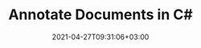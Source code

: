 ---
############################# Static ############################
layout: "product"
date: 2021-04-27T09:31:06+03:00
draft: false

product: "Annotation"
product_tag: "annotation"
platform: ".Net"
platform_tag: "net"

############################# Head ############################
head_title: ".NET Document & Image Annotation Cloud SDK for PDF Word Excel HTML"
head_description: ".NET Cloud SDK & REST APIs for documents & images annotation. Add text and image annotation on PDF, images, HTML, Word, Excel, PPTX & emails."

############################# Header ############################
title: "Annotate Documents in C#"
description: ".NET Cloud SDK to communicate with REST APIs and build annotation tools for C# .NET applications."
button:
    enable: true

############################# SubMenu ############################
submenu:
    enable: true
    
    left:
        img_alt: "GroupDocs.Annotation for Cloud"
        image: "/sdk/272x272/groupdocs_annotation-for-net.webp"
        product: "GroupDocs.Annotation"
        platform: ".Net"

    middle:
        button:
            # button loop
            - link: "#overview"
              text: "Overview"

            # button loop
            - link: "#features"
              text: "Features"


            # button loop
            - link: "https://docs.groupdocs.cloud/annotation/release-notes/"
              text: "Release Notes"

            # button loop
            - link: "https://purchase.groupdocs.cloud/pricing"
              text: "Pricing"

    right:
        link_download: "https://github.com/groupdocs-annotation-cloud/groupdocs-annotation-cloud-dotnet"
        link_learn: "https://docs.groupdocs.cloud/annotation/"
        link_buy: "https://purchase.groupdocs.cloud/buy"

############################# Overview ############################
overview:
    enable: true
    content: |
      GroupDocs.Annotation Cloud REST API for .NET allows you to programmatically work with business document annotation operations and develop tools using C# and other .NET technologies. The tools that you develop using our annotation SDK for .NET APIs, enable your end-users to annotate files of supported file formats, such as PDF, Microsoft Word, Excel, PowerPoint, Images and various other formats. Apply redactions, watermark overlays, sticky notes, pointers and text markups etc. The open-source SDK works as a wrapper for cross-platform .NET REST APIs. Apply annotations as drawings or text markups.
    tabs:
      enable: true
      
      ## TAB ONE ##
      tab_one:
        description: |
          An overview of the features supported by our document annotation API for .NET.
      
        left:
          enable: true
          icon: "fas fa-crop"
          title: "Figure Annotations"
          content: |
            * Area annotation
            * Point annotation
            * Area redaction
            * Polyline
            * Pointer/arrow
            * Watermark
            * Distance
        right:
          enable: true
          icon: "fas fa-file-alt"
          title: "Text Annotations"
          content: |
            * Annotation
            * Replacement
            * Redaction
            * Strikethrough / Underline
            * Typewriter
      
      ## TAB TWO ##
      tab_two:
        description: |
          GroupDocs.Annotation Cloud supports a number of document formats including almost all common business document and image file formats.

        left:
          enable: true
          table:
            # table loop
            - title: "Microsoft Office Formats"
              content: |
                * **Word**: DOC, DOCX, DOCM, DOT, DOTX, RTF
                * **Excel**:  XLS, XLSX, XLSM, XLSB, CSV
                * **PowerPoint**: PPT, PPTX, PPS, PPSX
                * **Visio**: VSD, VSDX, VSS, VST

        right:
          enable: true
          table:
            # table loop
            - title: "Other Formats"
              content: |
                * **OpenDocument**: ODT, OTT, ODS, ODP
                * **Image Files**: BMP, PNG, JPG, JPEG, TIFF, TIF, GIF
                * **Fixed Layout**: PDF
                * **Web**: HTM, HTML
                * **Email**: EML
                * **CAD**: DWG, DXF


      ## TAB THREE ##
      tab_three:
        description: |
          If you do not want to use any of our SDKs or the required SDK is not available at the moment, you can still easily get started with GroupDocs.Annotation Cloud REST API while using your favorite language & platform.
      
        left:
          enable: true
          table:
            # table loop
            - icon: "fab fa-windows"
              title: "Operating Systems"
              content: |
                * Microsoft Windows Desktop
                * Microsoft Windows Server
                * Linux
                * MacOS

            # table loop
            - icon: "fas fa-code"
              title: "Supported Frameworks"
              content: |
                * Java 7 (1.7) and above

        right:
          enable: true
          table:
            # table loop
            - icon: "fas fa-cogs"
              title: "Development Environments"
              content: |
                * NetBeans
                * IntelliJ IDEA
                * Eclipse
            # table loop
            - icon: "fas fa-tools"
              title: "Build Automation Tool"
              content: |
                * Maven

############################# Features ############################
features:
    enable: true
    title: "Advanced Document Annotation REST API Features"

    feature:
      # feature loop
      - icon: "fas fa-thumbtack"
        content: "Add/remove graphic annotations & text markups"

      # feature loop
      - icon: "fas fa-info"
        content: "Retrieve document information such as metadata"

      # feature loop
      - icon: "fas fa-asterisk"
        content: "Fetch annotation data for supported file formats"
      
      # feature loop
      - icon: "fas fa-download"
        content: "Import/export annotation list of the document"

      # feature loop
      - icon: "fas fa-file-pdf"
        content: "Render annotated document to PDF"

      # feature loop
      - icon: "fas fa-upload"
        content: "Save resultant annotated document to storage & fetch its link"

      # feature loop
      - icon: "fas fa-tachometer-alt"
        content: "Support for multiple file formats & Cross-platform compatibility"

      # feature loop
      - icon: "fas fa-eye-slash"
        content: "Apply text redaction to the slide's content"

      # feature loop
      - icon: "fas fa-file-word"
        content: "Apply annotations to Header/Footer area in Microsoft Word documents"
    
    more_feature:
      # more_feature_loop
      - title: "Work with Document Annotations"
        content: "GroupDocs.Annotation Cloud SDK for .NET allows you to utilize all the features of the GroupDocs.Annotation REST API which provides a number of ways to deal with the annotations. It not only allows retrieving annotations from documents but also adds (exports) annotation to a document and retrieves the resultant document as a stream. The below-mentioned example shows how easy is to import annotation using the SDK for .NET:"

      # more_feature_loop
      - title: "Import document annotations - C#"
        content: |
          
          ```java
            // Get your AppSID and AppKey at https://dashboard.groupdocs.cloud (free registration is required).
            var configuration = new Configuration(AppSID, AppKey);
            var apiInstance = new AnnotateApi(configuration);

            // Set request.
            var request = new GetImportRequest()
            {
                filePath = "docs/document.docx"
            };

            var response = apiInstance.GetImport(request);
          ```
      # more_feature_loop
      - title: "Robust Set of Annotation Tools"
        content: "In GroupDocs.Annotation Cloud SDK for .NET, support for two primary annotation types is available. Each annotation type then further has numerous sub-types. The two primary types are; drawing based annotations and text-based annotations or markups.

        Text-based annotations are used to add comments to text selections, hide confidential text by redaction, apply underlines or strikethroughs to mark text, and stick notes to rich text.

        Whereas, graphical annotations are used to highlight area with rectanlgular shape and add notes to it, hide classified image or text, pick particular point within document and apply notes to it, drop arrow to an object to point towards it, draw lines and shapes, apply text-based watermarks, and distance based annotations."

      # more_feature_loop
      - title: "Easy Integration"
        content: "Integration of GroupDocs.Annotation Cloud SDK in to your C# or other .NET based applications is pretty easy and straight-forward. Simply create an account at GroupDocs.Cloud and get the App SID & App Key and you are good to go."

      # more_feature_loop
      - title: "Easy Customization"
        content: "Our Annotation SDK for .NET is open-source, and has an MIT license. GroupDocs.Annotation Cloud SDK is reliable, scalable and fully tested toolkit. So you can use it and even customize it as per your requirements free of charge."
      # more_feature_loop
      - title: "Interactive API Explorer"
        content: "Check our annotation API right now in your browser using Swagger based API explorer that lists all the features of GroupDocs.Annotation Cloud API for .NET. Provide your desired parameters to any feature and Try it out. You can visit our API Explorer now."
      

############################# Support ############################
support:
    enable: true

############################# Solutions ############################
solutions:
    enable: true
    title: "GroupDocs.Annotation Cloud also offers individual document rendering SDKs for other popular languages as listed below:"

    solution:
        # solution loop
        - img_alt: "GroupDocs.Annotation Cloud SDK for cURL"
          image: "/sdk/272x272/groupdocs_annotation-for-curl.webp"
          product: "GroupDocs.Annotation"
          platform: "Cloud for cURL"
          link: "/annotation/curl/"

        # solution loop
        - img_alt: "GroupDocs.Annotation Cloud SDK for .NET"
          image: "/sdk/272x272/groupdocs_annotation-for-net.webp"
          product: "GroupDocs.Annotation"
          platform: ".NET"
          link: "/annotation/net/"

        # solution loop
        - img_alt: "GroupDocs.Annotation Cloud SDK for Java"
          image: "/sdk/272x272/groupdocs_annotation-for-java.webp"
          product: "GroupDocs.Annotation"
          platform: "Java"
          link: "/annotation/java/"

        # solution loop
        - img_alt: "GroupDocs.Annotation Cloud SDK for PHP"
          image: "/sdk/272x272/groupdocs_annotation-for-php.webp"
          product: "GroupDocs.Annotation"
          platform: "PHP"
          link: "/annotation/php/"

        # solution loop
        - img_alt: "GroupDocs.Annotation Cloud SDK for Python"
          image: "/sdk/272x272/groupdocs_annotation-for-python.webp"
          product: "GroupDocs.Annotation"
          platform: "Python"
          link: "/annotation/python/"

        # solution loop
        - img_alt: "GroupDocs.Annotation Cloud SDK for Ruby"
          image: "/sdk/272x272/groupdocs_annotation-for-ruby.webp"
          product: "GroupDocs.Annotation"
          platform: "Ruby"
          link: "/annotation/ruby/"

        # solution loop
        - img_alt: "GroupDocs.Annotation Cloud SDK for Node.js"
          image: "/sdk/272x272/groupdocs_annotation-for-node.webp"
          product: "GroupDocs.Annotation"
          platform: "Node.js"
          link: "/annotation/nodejs/"

        # solution loop
        - img_alt: "GroupDocs.Annotation Cloud SDK for Android"
          image: "/sdk/272x272/groupdocs_annotation-for-android.webp"
          product: "GroupDocs.Annotation"
          platform: "Android"
          link: "/annotation/android/"

############################# Back to top ###############################
back_to_top:
  enable: true
---